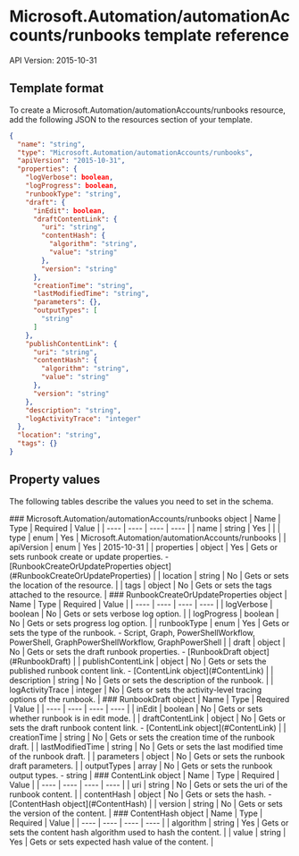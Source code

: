 # Microsoft.Automation/automationAccounts/runbooks template reference
API Version: 2015-10-31
## Template format

To create a Microsoft.Automation/automationAccounts/runbooks resource, add the following JSON to the resources section of your template.

```json
{
  "name": "string",
  "type": "Microsoft.Automation/automationAccounts/runbooks",
  "apiVersion": "2015-10-31",
  "properties": {
    "logVerbose": boolean,
    "logProgress": boolean,
    "runbookType": "string",
    "draft": {
      "inEdit": boolean,
      "draftContentLink": {
        "uri": "string",
        "contentHash": {
          "algorithm": "string",
          "value": "string"
        },
        "version": "string"
      },
      "creationTime": "string",
      "lastModifiedTime": "string",
      "parameters": {},
      "outputTypes": [
        "string"
      ]
    },
    "publishContentLink": {
      "uri": "string",
      "contentHash": {
        "algorithm": "string",
        "value": "string"
      },
      "version": "string"
    },
    "description": "string",
    "logActivityTrace": "integer"
  },
  "location": "string",
  "tags": {}
}
```
## Property values

The following tables describe the values you need to set in the schema.

<a id="Microsoft.Automation/automationAccounts/runbooks" />
### Microsoft.Automation/automationAccounts/runbooks object
|  Name | Type | Required | Value |
|  ---- | ---- | ---- | ---- |
|  name | string | Yes |  |
|  type | enum | Yes | Microsoft.Automation/automationAccounts/runbooks |
|  apiVersion | enum | Yes | 2015-10-31 |
|  properties | object | Yes | Gets or sets runbook create or update properties. - [RunbookCreateOrUpdateProperties object](#RunbookCreateOrUpdateProperties) |
|  location | string | No | Gets or sets the location of the resource. |
|  tags | object | No | Gets or sets the tags attached to the resource. |


<a id="RunbookCreateOrUpdateProperties" />
### RunbookCreateOrUpdateProperties object
|  Name | Type | Required | Value |
|  ---- | ---- | ---- | ---- |
|  logVerbose | boolean | No | Gets or sets verbose log option. |
|  logProgress | boolean | No | Gets or sets progress log option. |
|  runbookType | enum | Yes | Gets or sets the type of the runbook. - Script, Graph, PowerShellWorkflow, PowerShell, GraphPowerShellWorkflow, GraphPowerShell |
|  draft | object | No | Gets or sets the draft runbook properties. - [RunbookDraft object](#RunbookDraft) |
|  publishContentLink | object | No | Gets or sets the published runbook content link. - [ContentLink object](#ContentLink) |
|  description | string | No | Gets or sets the description of the runbook. |
|  logActivityTrace | integer | No | Gets or sets the activity-level tracing options of the runbook. |


<a id="RunbookDraft" />
### RunbookDraft object
|  Name | Type | Required | Value |
|  ---- | ---- | ---- | ---- |
|  inEdit | boolean | No | Gets or sets whether runbook is in edit mode. |
|  draftContentLink | object | No | Gets or sets the draft runbook content link. - [ContentLink object](#ContentLink) |
|  creationTime | string | No | Gets or sets the creation time of the runbook draft. |
|  lastModifiedTime | string | No | Gets or sets the last modified time of the runbook draft. |
|  parameters | object | No | Gets or sets the runbook draft parameters. |
|  outputTypes | array | No | Gets or sets the runbook output types. - string |


<a id="ContentLink" />
### ContentLink object
|  Name | Type | Required | Value |
|  ---- | ---- | ---- | ---- |
|  uri | string | No | Gets or sets the uri of the runbook content. |
|  contentHash | object | No | Gets or sets the hash. - [ContentHash object](#ContentHash) |
|  version | string | No | Gets or sets the version of the content. |


<a id="ContentHash" />
### ContentHash object
|  Name | Type | Required | Value |
|  ---- | ---- | ---- | ---- |
|  algorithm | string | Yes | Gets or sets the content hash algorithm used to hash the content. |
|  value | string | Yes | Gets or sets expected hash value of the content. |

